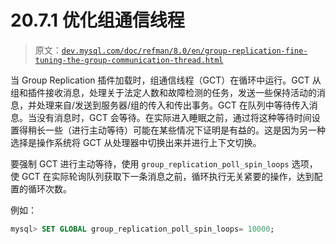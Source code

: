 # 20.7.1 优化组通信线程

> 原文：[`dev.mysql.com/doc/refman/8.0/en/group-replication-fine-tuning-the-group-communication-thread.html`](https://dev.mysql.com/doc/refman/8.0/en/group-replication-fine-tuning-the-group-communication-thread.html)

当 Group Replication 插件加载时，组通信线程（GCT）在循环中运行。GCT 从组和插件接收消息，处理关于法定人数和故障检测的任务，发送一些保持活动的消息，并处理来自/发送到服务器/组的传入和传出事务。GCT 在队列中等待传入消息。当没有消息时，GCT 会等待。在实际进入睡眠之前，通过将这种等待时间设置得稍长一些（进行主动等待）可能在某些情况下证明是有益的。这是因为另一种选择是操作系统将 GCT 从处理器中切换出来并进行上下文切换。

要强制 GCT 进行主动等待，使用 `group_replication_poll_spin_loops` 选项，使 GCT 在实际轮询队列获取下一条消息之前，循环执行无关紧要的操作，达到配置的循环次数。

例如：

```sql
mysql> SET GLOBAL group_replication_poll_spin_loops= 10000;
```
